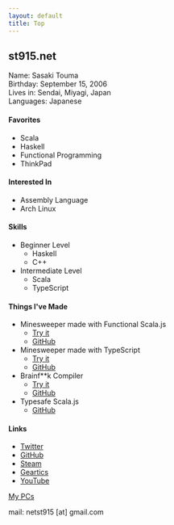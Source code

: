 ```yaml
---
layout: default
title: Top
---
```


## st915.net

Name: Sasaki Touma<br>
Birthday: September 15, 2006<br>
Lives in: Sendai, Miyagi, Japan<br>
Languages: Japanese
#### Favorites
- Scala
- Haskell
- Functional Programming
- ThinkPad

#### Interested In
- Assembly Language
- Arch Linux

#### Skills
- Beginner Level
  - Haskell
  - C++
- Intermediate Level
  - Scala
  - TypeScript

#### Things I've Made
- Minesweeper made with Functional Scala.js
  - [Try it](https://stouma915.github.io/minesweeper-scala/)
  - [GitHub](https://github.com/stouma915/minesweeper-scala/)
- Minesweeper made with TypeScript
  - [Try it](https://stouma915.github.io/minesweeper/)
  - [GitHub](https://github.com/stouma915/minesweeper/)
- Brainf\*\*k Compiler
  - [Try it](https://github.com/stouma915/bf-compiler/releases/latest)
  - [GitHub](https://github.com/stouma915/bf-compiler/)
- Typesafe Scala.js
  - [GitHub](https://github.com/stouma915/typesafe-scalajs)

#### Links
* [Twitter](https://twitter.com/net_stouma915)
* [GitHub](https://github.com/stouma915)
* [Steam](https://steamcommunity.com/profiles/76561199242758778)
* [Geartics](https://www.geartics.com/net_stouma915)
* [YouTube](https://www.youtube.com/channel/UCJmPPeZmL-OC03-zSb2Dcwg)

[My PCs](/pcs/)<br>

mail: netst915 \[at] gmail.com
